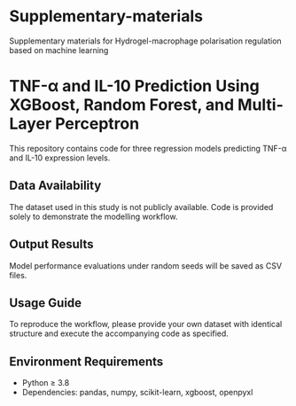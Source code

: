 # Supplementary-materials
Supplementary materials for Hydrogel-macrophage polarisation regulation based on machine learning
# TNF-α and IL-10 Prediction Using XGBoost, Random Forest, and Multi-Layer Perceptron

This repository contains code for three regression models predicting TNF-α and IL-10 expression levels.

## Data Availability

The dataset used in this study is not publicly available. Code is provided solely to demonstrate the modelling workflow.

## Output Results

Model performance evaluations under random seeds will be saved as CSV files.

## Usage Guide

To reproduce the workflow, please provide your own dataset with identical structure and execute the accompanying code as specified.

## Environment Requirements

- Python ≥ 3.8
- Dependencies: pandas, numpy, scikit-learn, xgboost, openpyxl
